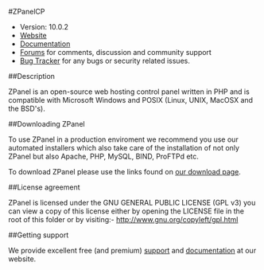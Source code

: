 #ZPanelCP

* Version: 10.0.2
* [Website](http://www.zpanelcp.com/)
* [Documentation](http://www.zpanelcp.com/support/documentation/)
* [Forums](http://forums.zpanelcp.com/) for comments, discussion and community support
* [Bug Tracker](http://bugs.zpanelcp.com/) for any bugs or security related issues.

##Description

ZPanel is an open-source web hosting control panel written in PHP and is compatible
with Microsoft Windows and POSIX (Linux, UNIX, MacOSX and the BSD's).


##Downloading ZPanel

To use ZPanel in a production enviroment we recommend you use our automated installers which also take care of the installation of not only ZPanel but also Apache, PHP, MySQL, BIND, ProFTPd etc.

To download ZPanel please use the links found on [our download page](http://www.zpanelcp.com/download/).

##License agreement

ZPanel is licensed under the GNU GENERAL PUBLIC LICENSE (GPL v3) you can view a copy of this license either by opening the LICENSE file in the root of this folder or by visiting:- http://www.gnu.org/copyleft/gpl.html

##Getting support

We provide excellent free (and premium) [support](http://www.zpanelcp.com/support/) and [documentation](http://www.zpanelcp.com/support/documentation/) at our website.
